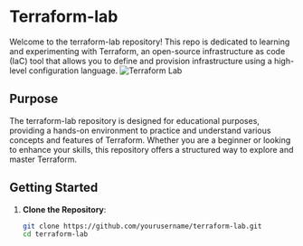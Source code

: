 # Terraform-lab
  Welcome to the terraform-lab repository! This repo is dedicated to learning and experimenting with Terraform, an open-source infrastructure as code (IaC) tool that allows you to define and provision infrastructure using a high-level configuration language.
 ![Terraform Lab](https://wallpapercave.com/wp/wp13181870.jpg)
## Purpose
The terraform-lab repository is designed for educational purposes, providing a hands-on environment to practice and understand various concepts and features of Terraform. Whether you are a beginner or looking to enhance your skills, this repository offers a structured way to explore and master Terraform.

## Getting Started

1. **Clone the Repository**:
   ```bash
   git clone https://github.com/yourusername/terraform-lab.git
   cd terraform-lab
